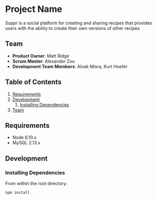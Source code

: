 # Project Name

Suppr is a social platform for creating and sharing recipes that provides users with the ability to create their own versions of other recipes

## Team

  - __Product Owner__: Matt Ridge
  - __Scrum Master__: Alexander Zou
  - __Development Team Members__: Aloak Misra, Kurt Hoefer

## Table of Contents

1. [Requirements](#requirements)
1. [Development](#development)
    1. [Installing Dependencies](#installing-dependencies)
1. [Team](#team)


## Requirements

- Node 6.10.x
- MySQL 2.13.x

## Development

### Installing Dependencies

From within the root directory:

```sh
npm install
```

